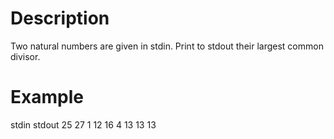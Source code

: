 # Description

Two natural numbers are given in stdin. Print to stdout their largest common divisor.

# Example

stdin       stdout
25 27         1
12 16         4
13 13         13
